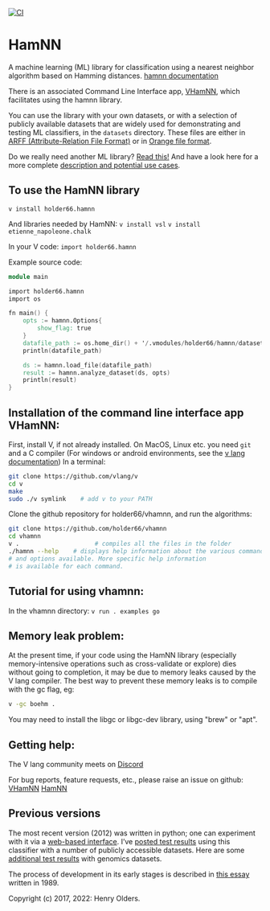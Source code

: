 [![CI](https://github.com/holder66/hamnn/actions/workflows/ci.yml/badge.svg)](https://github.com/holder66/hamnn/actions/workflows/ci.yml)
# HamNN

A machine learning (ML) library for classification using a nearest neighbor algorithm based on Hamming distances. [hamnn documentation](https://holder66.github.io)

There is an associated Command Line Interface app, [VHamNN](https://github.com/holder66/vhamnn), which facilitates using the hamnn library.

You can use the library with your own datasets, or with a selection of publicly available datasets that are widely used for demonstrating and testing ML classifiers, in the `datasets` directory. These files are either in [ARFF (Attribute-Relation File Format)](https://waikato.github.io/weka-wiki/formats_and_processing/arff_stable/) or in [Orange file format](https://orange3.readthedocs.io/projects/orange-data-mining-library/en/latest/reference/data.io.html).

Do we really need another ML library? [Read this!](https://github.com/holder66/vhamnn/blob/master/AI_for_rest_of_us.md)
And have a look here for a more complete [description and potential use cases](https://github.com/holder66/vhamnn/blob/master/description.md). 

## To use the HamNN library

`v install holder66.hamnn`

And libraries needed by HamNN:
`v install vsl`
`v install etienne_napoleone.chalk`

In your V code:
`import holder66.hamnn`

Example source code:
```v
module main

import holder66.hamnn
import os

fn main() {
    opts := hamnn.Options{
        show_flag: true
    }
    datafile_path := os.home_dir() + '/.vmodules/holder66/hamnn/datasets/iris.tab'
    println(datafile_path)

    ds := hamnn.load_file(datafile_path)
    result := hamnn.analyze_dataset(ds, opts)
    println(result)
}
```

## Installation of the command line interface app VHamNN:
First, install V, if not already installed. On MacOS, Linux etc. you need `git` and a C compiler (For windows or android environments, see the [v lang documentation](https://github.com/vlang/v/blob/master/doc/docs.md#windows)) In a terminal:
```sh
git clone https://github.com/vlang/v
cd v
make
sudo ./v symlink	# add v to your PATH
```
Clone the github repository for holder66/vhamnn, and run the algorithms:
```sh
git clone https://github.com/holder66/vhamnn
cd vhamnn
v .                     # compiles all the files in the folder
./hamnn --help    # displays help information about the various commands
# and options available. More specific help information
# is available for each command.
```

## Tutorial for using vhamnn:
In the vhamnn directory:
`v run . examples go`
## Memory leak problem:

At the present time, if your code using the HamNN library (especially memory-intensive operations such as cross-validate or explore) dies without going to completion, it may be due to memory leaks caused by the V lang compiler. The best way to prevent these memory leaks is to compile with the gc flag, eg:

 ```sh
 v -gc boehm .
 ```
You may need to install the libgc or libgc-dev library, using "brew" or "apt".

## Getting help:
The V lang community meets on [Discord](https://discord.gg/vlang)

For bug reports, feature requests, etc., please raise an issue on github:
[VHamNN](https://github.com/holder66/vhamnn)
[HamNN](https://github.com/holder66/hamnn)


## Previous versions
The most recent version (2012) was written in python; one can experiment with it via a [web-based interface](http://hammingnn.olders.ca). I’ve [posted test results](https://henry.olders.ca/wordpress/?p=613) using this classifier with a number of publicly accessible datasets. Here are some [additional test results](https://henry.olders.ca/wordpress/?p=381) with genomics datasets.

The process of development in its early stages is described in [this essay](https://henry.olders.ca/wordpress/?p=731) written in 1989.



Copyright (c) 2017, 2022: Henry Olders.
